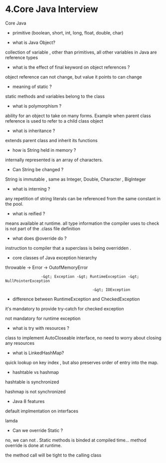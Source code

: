 # 4.Core Java Interview

 Core Java

* primitive \(boolean, short, int, long, float, double, char\)



* what is Java Object?

collection of variable , other than primitives, all other variables in Java are reference types



* what is the effect of final keyword on object references ?

object reference can not change, but value it points to can change 



* meaning of static ?

static methods and variables belong to the class



* what is polymorphism ?

ability for an object to take on many forms. Example when parent class reference is used to refer to a child class object



* what is inheritance ?

extends parent class and inherit its functions



* how is String held in memory ?

internally represented is an array of characters.



* Can String be changed ?

String is immutable , same as Integer, Double, Character , BigInteger 



* what is interning ?

any repetition of string literals can be referenced from the same constant in the pool.



* what is reified ?

means available at runtime. all type information the compiler uses to check is not part of the .class file definition 



* what does @override do ?

instruction to compiler that a superclass is being overridden .



* core classes of Java exception hierarchy

throwable  -&gt; Error -&gt; OutofMemoryError

                    -&gt; Exception -&gt; RuntimeException -&gt; NullPointerException

                                           -&gt; IOException



* difference between RuntimeException and CheckedException 

it's mandatory to provide try-catch for checked exception 

not mandatory for runtime exception 



* what is try with resources ?

class to implement AutoCloseable interface, no need to worry about closing any resources



* what is LinkedHashMap?

quick lookup on key index , but also preserves order of entry into the map.



* hashtable vs hashmap 

hashtable is synchronized 

hashmap is not synchronized



* Java 8 features

default implmentation on interfaces 

lamda 



* Can we override Static ?

no, we can not . Static methods is binded at compiled time... method override is done at runtime.

the method call will be tight to the calling class 

